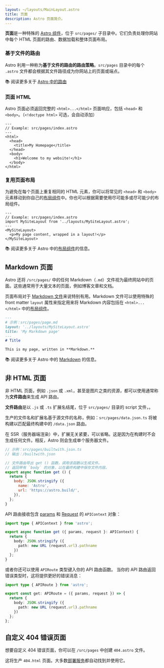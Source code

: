 ```yaml
---
layout: ~/layouts/MainLayout.astro
title: 页面
description: Astro 页面简介。
---
```


**页面**是一种特殊的 [Astro 组件](/zh-CN/core-concepts/astro-components/)，位于 `src/pages/` 子目录中。它们负责处理你网站中每个 HTML 页面的路由、数据加载和整体页面布局。

### 基于文件的路由

Astro 利用一种称为**基于文件的路由的路由策略**。`src/pages` 目录中的每个 `.astro` 文件都会根据其文件路径成为你网站上的页面或端点。

📚 阅读更多关于 [Astro 中的路由](/en/core-concepts/routing/)

### 页面 HTML

Astro 页面必须返回完整的 `<html>...</html>` 页面响应，包括 `<head>` 和 `<body>`。（`<!doctype html>` 可选，会自动添加）

```astro
---
// Example: src/pages/index.astro
---
<html>
  <head>
    <title>My Homepage</title>
  </head>
  <body>
    <h1>Welcome to my website!</h1>
  </body>
</html>
```

### 复用页面布局

为避免在每个页面上重复相同的 HTML 元素，你可以将常见的 `<head>` 和 `<body>` 元素移动到你自己的[布局组件](/en/core-concepts/layouts/)中。你也可以根据需要使用尽可能多或尽可能少的布局组件。

```astro
---
// Example: src/pages/index.astro
import MySiteLayout from '../layouts/MySiteLayout.astro';
---
<MySiteLayout>
  <p>My page content, wrapped in a layout!</p>
</MySiteLayout>
```

📚 阅读更多关于 Astro 中的[布局组件](/en/core-concepts/layouts/)的信息。

## Markdown 页面

Astro 还将 `/src/pages/` 中的任何 Markdown（`.md`）文件视为最终网站中的页面。这些通常用于大量文本的页面，例如博客文章和文档。

页面布局对于 [Markdown 文件](#markdown-页面)来说特别有用。Markdown 文件可以使用特殊的 front matter `layout` 属性来指定用来将 Markdown 内容包括在 `<html>...</html>` 中的[布局组件](/zh-CN/core-concepts/layouts/)。

```md
---
# 示例：src/pages/page.md
layout: '../layouts/MySiteLayout.astro'
title: 'My Markdown page'
---
# Title

This is my page, written in **Markdown.**
```

📚 阅读更多关于 Astro 中的 [Markdown](/en/guides/markdown-content/) 的信息。

## 非 HTML 页面

非 HTML 页面，例如 `.json` 或 `.xml`，甚至是图片之类的资源，都可以使用通常称为**文件路由**来生成 API 路由。

**文件路由**是以 `.js` 或 `.ts` 扩展名结尾，位于 `src/pages/` 目录的 script 文件，。

生产的文件名和扩展名基于源文件的名称，例如：`src/pages/data.json.ts` 将被构建以匹配最终构建中的 `/data.json` 路由。

在 SSR（服务器端渲染）中，扩展无关紧要，可以省略。这是因为在构建时不会生成任何文件。相反，Astro 则会生成单个服务器文件。

```js
// 示例：src/pages/builtwith.json.ts
// 输出：/builtwith.json

// 文件路由导出 get () 函数，调用该函数以生成文件。
// 返回带有 `body` 的对象，以在最终构建中保存文件内容。
export async function get () {
  return {
    body: JSON.stringify ({
      name: 'Astro',
      url: 'https://astro.build/',
    }),
  };
}
```

API 路由接收包含 [params](/en/reference/api-reference/#params) 和 [Request](https://developer.mozilla.org/en-US/docs/Web/API/request) 的 `APIContext` 对象：

```ts
import type { APIContext } from 'astro';

export async function get ({ params, request }: APIContext) {
  return {
    body: JSON.stringify ({
      path: new URL (request.url).pathname
    })
  };
}
```

或者你还可以使用 `APIRoute` 类型键入你的 API 路由函数。 当你的 API 路由返回错误类型时，这将提供更好的错误消息：

```ts
import type { APIRoute } from 'astro';

export const get: APIRoute = ({ params, request }) => {
  return {
    body: JSON.stringify ({
      path: new URL (request.url).pathname
    })
  };
};
```

## 自定义 404 错误页面

想要自定义 404 错误页面，你可以在 `/src/pages` 中创建 `404.astro` 文件。

这将生产 `404.html` 页面。大多数[部署服务](/en/guides/deploy/)都自动找到并使用它。
